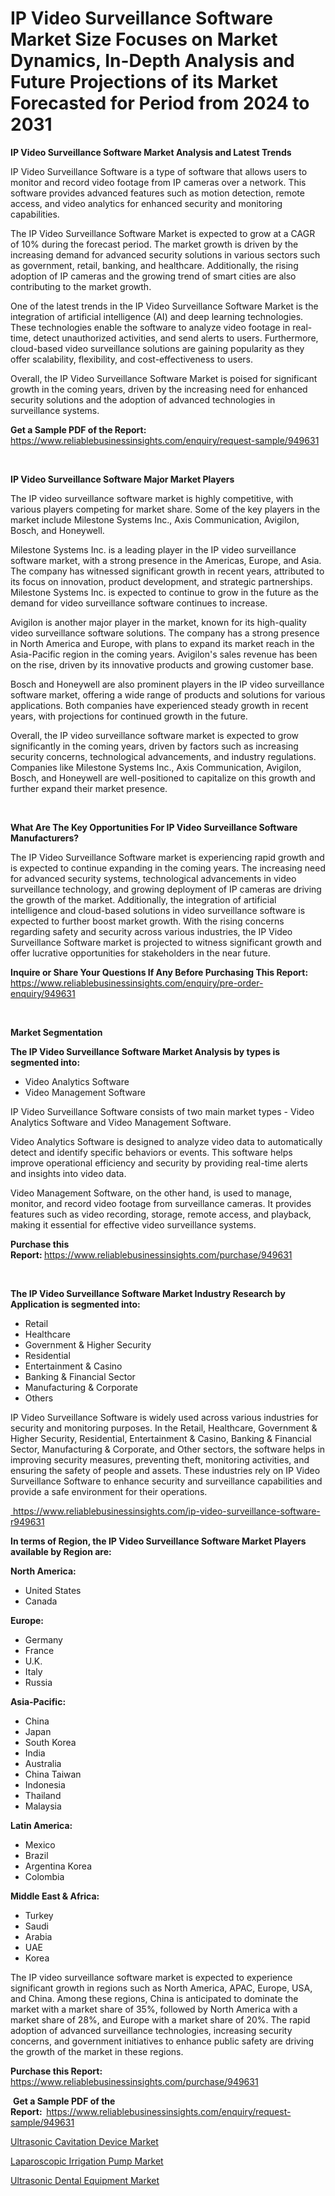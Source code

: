 <p><h1>IP Video Surveillance Software Market Size Focuses on Market Dynamics, In-Depth Analysis and Future Projections of its Market Forecasted for Period from 2024 to 2031</h1></p><p><strong>IP Video Surveillance Software Market Analysis and Latest Trends</strong></p>
<p><p>IP Video Surveillance Software is a type of software that allows users to monitor and record video footage from IP cameras over a network. This software provides advanced features such as motion detection, remote access, and video analytics for enhanced security and monitoring capabilities. </p><p>The IP Video Surveillance Software Market is expected to grow at a CAGR of 10% during the forecast period. The market growth is driven by the increasing demand for advanced security solutions in various sectors such as government, retail, banking, and healthcare. Additionally, the rising adoption of IP cameras and the growing trend of smart cities are also contributing to the market growth.</p><p>One of the latest trends in the IP Video Surveillance Software Market is the integration of artificial intelligence (AI) and deep learning technologies. These technologies enable the software to analyze video footage in real-time, detect unauthorized activities, and send alerts to users. Furthermore, cloud-based video surveillance solutions are gaining popularity as they offer scalability, flexibility, and cost-effectiveness to users.</p><p>Overall, the IP Video Surveillance Software Market is poised for significant growth in the coming years, driven by the increasing need for enhanced security solutions and the adoption of advanced technologies in surveillance systems.</p></p>
<p><strong>Get a Sample PDF of the Report:&nbsp;</strong> <a href="https://www.reliablebusinessinsights.com/enquiry/request-sample/949631">https://www.reliablebusinessinsights.com/enquiry/request-sample/949631</a></p>
<p>&nbsp;</p>
<p><strong>IP Video Surveillance Software Major Market Players</strong></p>
<p><p>The IP video surveillance software market is highly competitive, with various players competing for market share. Some of the key players in the market include Milestone Systems Inc., Axis Communication, Avigilon, Bosch, and Honeywell.</p><p>Milestone Systems Inc. is a leading player in the IP video surveillance software market, with a strong presence in the Americas, Europe, and Asia. The company has witnessed significant growth in recent years, attributed to its focus on innovation, product development, and strategic partnerships. Milestone Systems Inc. is expected to continue to grow in the future as the demand for video surveillance software continues to increase.</p><p>Avigilon is another major player in the market, known for its high-quality video surveillance software solutions. The company has a strong presence in North America and Europe, with plans to expand its market reach in the Asia-Pacific region in the coming years. Avigilon's sales revenue has been on the rise, driven by its innovative products and growing customer base.</p><p>Bosch and Honeywell are also prominent players in the IP video surveillance software market, offering a wide range of products and solutions for various applications. Both companies have experienced steady growth in recent years, with projections for continued growth in the future.</p><p>Overall, the IP video surveillance software market is expected to grow significantly in the coming years, driven by factors such as increasing security concerns, technological advancements, and industry regulations. Companies like Milestone Systems Inc., Axis Communication, Avigilon, Bosch, and Honeywell are well-positioned to capitalize on this growth and further expand their market presence.</p></p>
<p>&nbsp;</p>
<p><strong>What Are The Key Opportunities For IP Video Surveillance Software Manufacturers?</strong></p>
<p><p>The IP Video Surveillance Software market is experiencing rapid growth and is expected to continue expanding in the coming years. The increasing need for advanced security systems, technological advancements in video surveillance technology, and growing deployment of IP cameras are driving the growth of the market. Additionally, the integration of artificial intelligence and cloud-based solutions in video surveillance software is expected to further boost market growth. With the rising concerns regarding safety and security across various industries, the IP Video Surveillance Software market is projected to witness significant growth and offer lucrative opportunities for stakeholders in the near future.</p></p>
<p><strong>Inquire or Share Your Questions If Any Before Purchasing This Report:</strong> <a href="https://www.reliablebusinessinsights.com/enquiry/pre-order-enquiry/949631">https://www.reliablebusinessinsights.com/enquiry/pre-order-enquiry/949631</a></p>
<p>&nbsp;</p>
<p><strong>Market Segmentation</strong></p>
<p><strong>The IP Video Surveillance Software Market Analysis by types is segmented into:</strong></p>
<p><ul><li>Video Analytics Software</li><li>Video Management Software</li></ul></p>
<p><p>IP Video Surveillance Software consists of two main market types - Video Analytics Software and Video Management Software. </p><p>Video Analytics Software is designed to analyze video data to automatically detect and identify specific behaviors or events. This software helps improve operational efficiency and security by providing real-time alerts and insights into video data.</p><p>Video Management Software, on the other hand, is used to manage, monitor, and record video footage from surveillance cameras. It provides features such as video recording, storage, remote access, and playback, making it essential for effective video surveillance systems.</p></p>
<p><strong>Purchase this Report:&nbsp;</strong><a href="https://www.reliablebusinessinsights.com/purchase/949631">https://www.reliablebusinessinsights.com/purchase/949631</a></p>
<p>&nbsp;</p>
<p><strong>The IP Video Surveillance Software Market Industry Research by Application is segmented into:</strong></p>
<p><ul><li>Retail</li><li>Healthcare</li><li>Government & Higher Security</li><li>Residential</li><li>Entertainment & Casino</li><li>Banking & Financial Sector</li><li>Manufacturing & Corporate</li><li>Others</li></ul></p>
<p><p>IP Video Surveillance Software is widely used across various industries for security and monitoring purposes. In the Retail, Healthcare, Government & Higher Security, Residential, Entertainment & Casino, Banking & Financial Sector, Manufacturing & Corporate, and Other sectors, the software helps in improving security measures, preventing theft, monitoring activities, and ensuring the safety of people and assets. These industries rely on IP Video Surveillance Software to enhance security and surveillance capabilities and provide a safe environment for their operations.</p></p>
<p><a href="https://www.reliablebusinessinsights.com/ip-video-surveillance-software-r949631">&nbsp;https://www.reliablebusinessinsights.com/ip-video-surveillance-software-r949631</a></p>
<p><strong>In terms of Region, the IP Video Surveillance Software Market Players available by Region are:</strong></p>
<p>
    <p> <strong> North America: </strong>
        <ul>
            <li>United States</li>
            <li>Canada</li>
        </ul>
        </p> 
    <p> <strong> Europe: </strong>
        <ul>
            <li>Germany</li>
            <li>France</li>
            <li>U.K.</li>
            <li>Italy</li>
            <li>Russia</li>
        </ul>
        </p> 
    <p> <strong> Asia-Pacific: </strong>
        <ul>
            <li>China</li>
            <li>Japan</li>
            <li>South Korea</li>
            <li>India</li>
            <li>Australia</li>
            <li>China Taiwan</li>
            <li>Indonesia</li>
            <li>Thailand</li>
            <li>Malaysia</li>
        </ul>
        </p> 
    <p> <strong> Latin America: </strong>
        <ul>
            <li>Mexico</li>
            <li>Brazil</li>
            <li>Argentina Korea</li>
            <li>Colombia</li>
        </ul>
        </p> 
    <p> <strong> Middle East & Africa: </strong>
        <ul>
            <li>Turkey</li>
            <li>Saudi</li>
            <li>Arabia</li>
            <li>UAE</li>
            <li>Korea</li>
        </ul>
    </p>
    </p>
<p><p>The IP video surveillance software market is expected to experience significant growth in regions such as North America, APAC, Europe, USA, and China. Among these regions, China is anticipated to dominate the market with a market share of 35%, followed by North America with a market share of 28%, and Europe with a market share of 20%. The rapid adoption of advanced surveillance technologies, increasing security concerns, and government initiatives to enhance public safety are driving the growth of the market in these regions.</p></p>
<p><strong>Purchase this Report: </strong><a href="https://www.reliablebusinessinsights.com/purchase/949631">https://www.reliablebusinessinsights.com/purchase/949631</a></p>
<p>&nbsp;<strong>Get a Sample PDF of the Report:&nbsp;&nbsp;</strong><a href="https://www.reliablebusinessinsights.com/enquiry/request-sample/949631">https://www.reliablebusinessinsights.com/enquiry/request-sample/949631</a></p>
<p><strong></strong></p>
<p><p><a href="https://github.com/KeeganBarrows2023/Market-Research-Report-List-2/blob/main/ultrasonic-cavitation-device-market.md">Ultrasonic Cavitation Device Market</a></p><p><a href="https://github.com/Alonsoolds3wq1d81czn8rbol/Market-Research-Report-List-3/blob/main/laparoscopic-irrigation-pump-market.md">Laparoscopic Irrigation Pump Market</a></p><p><a href="https://github.com/marlinacrngin/Market-Research-Report-List-1/blob/main/ultrasonic-dental-equipment-market.md">Ultrasonic Dental Equipment Market</a></p></p>